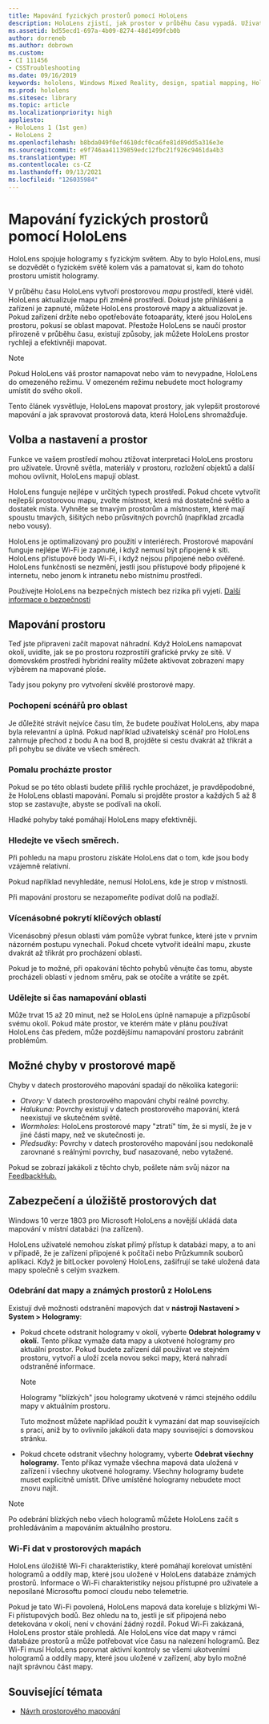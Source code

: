 ```yaml
---
title: Mapování fyzických prostorů pomocí HoloLens
description: HoloLens zjistí, jak prostor v průběhu času vypadá. Uživatelé mohou tento proces usnadnit přesunutím HoloLens různými způsoby přes prostor.
ms.assetid: bd55ecd1-697a-4b09-8274-48d1499fcb0b
author: dorreneb
ms.author: dobrown
ms.custom:
- CI 111456
- CSSTroubleshooting
ms.date: 09/16/2019
keywords: hololens, Windows Mixed Reality, design, spatial mapping, HoloLens, surface reconstruction, mesh, head tracking, mapping
ms.prod: hololens
ms.sitesec: library
ms.topic: article
ms.localizationpriority: high
appliesto:
- HoloLens 1 (1st gen)
- HoloLens 2
ms.openlocfilehash: b8bda049f0ef4610dcf0ca6fe81d89dd5a316e3e
ms.sourcegitcommit: e9f746aa41139859edc12fbc21f926c9461da4b3
ms.translationtype: MT
ms.contentlocale: cs-CZ
ms.lasthandoff: 09/13/2021
ms.locfileid: "126035984"
---
```

# <a name="map-physical-spaces-with-hololens"></a>Mapování fyzických prostorů pomocí HoloLens

HoloLens spojuje hologramy s fyzickým světem. Aby to bylo HoloLens, musí se dozvědět o fyzickém světě kolem vás a pamatovat si, kam do tohoto prostoru umístit hologramy.

V průběhu času HoloLens vytvoří prostorovou *mapu* prostředí, které viděl.  HoloLens aktualizuje mapu při změně prostředí. Dokud jste přihlášeni a zařízení je zapnuté, můžete HoloLens prostorové mapy a aktualizovat je. Pokud zařízení držíte nebo opotřebováte fotoaparáty, které jsou HoloLens prostoru, pokusí se oblast mapovat. Přestože HoloLens se naučí prostor přirozeně v průběhu času, existují způsoby, jak můžete HoloLens prostor rychleji a efektivněji mapovat.  

> [!NOTE]
> Pokud HoloLens váš prostor namapovat nebo vám to nevypadne, HoloLens do omezeného režimu. V omezeném režimu nebudete moct hologramy umístit do svého okolí.

Tento článek vysvětluje, HoloLens mapovat prostory, jak vylepšit prostorové mapování a jak spravovat prostorová data, která HoloLens shromažďuje.

## <a name="choosing-and-setting-up-and-your-space"></a>Volba a nastavení a prostor

Funkce ve vašem prostředí mohou ztížovat interpretaci HoloLens prostoru pro uživatele. Úrovně světla, materiály v prostoru, rozložení objektů a další mohou ovlivnit, HoloLens mapují oblast.

HoloLens funguje nejlépe v určitých typech prostředí. Pokud chcete vytvořit nejlepší prostorovou mapu, zvolte místnost, která má dostatečné světlo a dostatek místa. Vyhněte se tmavým prostorům a místnostem, které mají spoustu tmavých, šišitých nebo průsvitných povrchů (například zrcadla nebo vousy).

HoloLens je optimalizovaný pro použití v interiérech. Prostorové mapování funguje nejlépe Wi-Fi je zapnuté, i když nemusí být připojené k síti. HoloLens přístupové body Wi-Fi, i když nejsou připojené nebo ověřené. HoloLens funkčnosti se nezmění, jestli jsou přístupové body připojené k internetu, nebo jenom k intranetu nebo místnímu prostředí.

Používejte HoloLens na bezpečných místech bez rizika při vyjetí. [Další informace o bezpečnosti](https://support.microsoft.com/help/4023454/safety-information)

## <a name="mapping-your-space"></a>Mapování prostoru

Teď jste připraveni začít mapovat náhradní.  Když HoloLens namapovat okolí, uvidíte, jak se po prostoru rozprostíří grafické prvky ze sítě.  V domovském prostředí hybridní reality můžete aktivovat zobrazení mapy výběrem na mapované ploše.

Tady jsou pokyny pro vytvoření skvělé prostorové mapy.

### <a name="understand-the-scenarios-for-the-area"></a>Pochopení scénářů pro oblast

Je důležité strávit nejvíce času tím, že budete používat HoloLens, aby mapa byla relevantní a úplná. Pokud například uživatelský scénář pro HoloLens zahrnuje přechod z bodu A na bod B, projděte si cestu dvakrát až třikrát a při pohybu se díváte ve všech směrech.  

### <a name="walk-slowly-around-the-space"></a>Pomalu procházte prostor

Pokud se po této oblasti budete příliš rychle procházet, je pravděpodobné, že HoloLens oblasti mapování. Pomalu si projděte prostor a každých 5 až 8 stop se zastavujte, abyste se podívali na okolí.  

Hladké pohyby také pomáhají HoloLens mapy efektivněji.

### <a name="look-in-all-directions"></a>Hledejte ve všech směrech.

Při pohledu na mapu prostoru získáte HoloLens dat o tom, kde jsou body vzájemně relativní.  

Pokud například nevyhledáte, nemusí HoloLens, kde je strop v místnosti.  

Při mapování prostoru se nezapomeňte podívat dolů na podlaží.

### <a name="cover-key-areas-multiple-times"></a>Vícenásobné pokrytí klíčových oblastí

Vícenásobný přesun oblasti vám pomůže vybrat funkce, které jste v prvním názorném postupu vynechali. Pokud chcete vytvořit ideální mapu, zkuste dvakrát až třikrát pro procházení oblasti.

Pokud je to možné, při opakování těchto pohybů věnujte čas tomu, abyste procházeli oblastí v jednom směru, pak se otočíte a vrátíte se zpět.

### <a name="take-your-time-mapping-the-area"></a>Udělejte si čas namapování oblasti

Může trvat 15 až 20 minut, než se HoloLens úplně namapuje a přizpůsobí svému okolí. Pokud máte prostor, ve kterém máte v plánu používat HoloLens čas předem, může pozdějšímu namapování prostoru zabránit problémům.  

## <a name="possible-errors-in-the-spatial-map"></a>Možné chyby v prostorové mapě

Chyby v datech prostorového mapování spadají do několika kategorií:

- *Otvory:* V datech prostorového mapování chybí reálné povrchy.
- *Halukuna:* Povrchy existují v datech prostorového mapování, která neexistují ve skutečném světě.
- *Wormholes*: HoloLens prostorové mapy "ztratí" tím, že si myslí, že je v jiné části mapy, než ve skutečnosti je.
- *Předsudky:* Povrchy v datech prostorového mapování jsou nedokonalě zarovnané s reálnými povrchy, buď nasazované, nebo vytažené.

Pokud se zobrazí jakákoli z těchto chyb, pošlete nám svůj názor na [FeedbackHub.](hololens-feedback.md)

## <a name="security-and-storage-for-spatial-data"></a>Zabezpečení a úložiště prostorových dat

Windows 10 verze 1803 pro Microsoft HoloLens a novější ukládá data mapování v místní databázi (na zařízení).

HoloLens uživatelé nemohou získat přímý přístup k databázi mapy, a to ani v případě, že je zařízení připojené k počítači nebo Průzkumník souborů aplikaci. Když je bitLocker povolený HoloLens, zašifrují se také uložená data mapy společně s celým svazkem.

### <a name="remove-map-data-and-known-spaces-from-hololens"></a>Odebrání dat mapy a známých prostorů z HoloLens

Existují dvě možnosti odstranění mapových dat v **nástroji Nastavení > System > Hologramy**:

- Pokud chcete odstranit hologramy v okolí, vyberte **Odebrat hologramy v okolí.** Tento příkaz vymaže data mapy a ukotvené hologramy pro aktuální prostor. Pokud budete zařízení dál používat ve stejném prostoru, vytvoří a uloží zcela novou sekci mapy, která nahradí odstraněné informace.

   > [!NOTE]
   > Hologramy "blízkých" jsou hologramy ukotvené v rámci stejného oddílu mapy v aktuálním prostoru.

   Tuto možnost můžete například použít k vymazání dat map souvisejících s prací, aniž by to ovlivnilo jakákoli data mapy související s domovskou stránku.

- Pokud chcete odstranit všechny hologramy, vyberte **Odebrat všechny hologramy.** Tento příkaz vymaže všechna mapová data uložená v zařízení i všechny ukotvené hologramy. Všechny hologramy budete muset explicitně umístit. Dříve umístěné hologramy nebudete moct znovu najít.

> [!NOTE]
> Po odebrání blízkých nebo všech hologramů můžete HoloLens začít s prohledáváním a mapováním aktuálního prostoru.

### <a name="wi-fi-data-in-spatial-maps"></a>Wi-Fi dat v prostorových mapách

HoloLens úložiště Wi-Fi charakteristiky, které pomáhají korelovat umístění hologramů a oddíly map, které jsou uložené v HoloLens databáze známých prostorů. Informace o Wi-Fi charakteristiky nejsou přístupné pro uživatele a neposílané Microsoftu pomocí cloudu nebo telemetrie.

Pokud je tato Wi-Fi povolená, HoloLens mapová data koreluje s blízkými Wi-Fi přístupových bodů. Bez ohledu na to, jestli je síť připojená nebo detekována v okolí, není v chování žádný rozdíl. Pokud Wi-Fi zakázaná, HoloLens prostor stále prohledá. Ale HoloLens více dat mapy v rámci databáze prostorů a může potřebovat více času na nalezení hologramů. Bez Wi-Fi musí HoloLens porovnat aktivní kontroly se všemi ukotveními hologramů a oddíly mapy, které jsou uložené v zařízení, aby bylo možné najít správnou část mapy.

## <a name="related-topics"></a>Související témata

- [Návrh prostorového mapování](/windows/mixed-reality/spatial-mapping)
